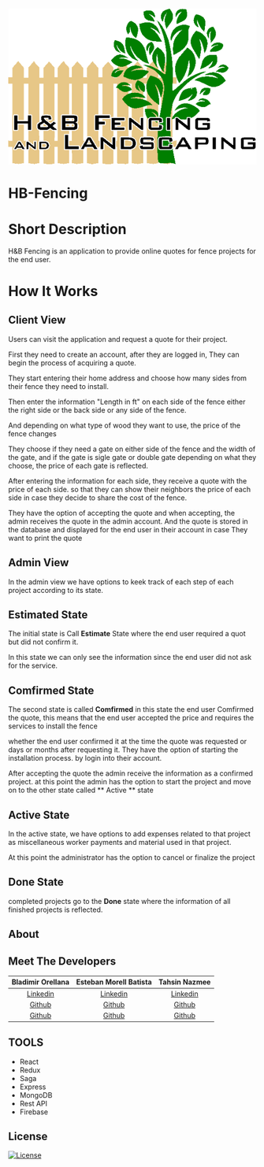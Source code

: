 <a href="client/src/assets/images/logo-transparent.png"><img src="client/src/assets/images/logo-transparent.png" title="HBFencing" alt="HBFencing"></a>

<!-- [![FVCproductions](https://avatars1.githubusercontent.com/u/4284691?v=3&s=200)](http://fvcproductions.com) -->



# HB-Fencing

<!-- > Subtitle or Short Description Goes Here

> ideally one sentence

> include terms/tags that can be searched -->

# Short Description
H&B Fencing is an application to provide online quotes for fence projects for the end user.

# How It Works

## Client View
Users can visit the application and request a quote for their project.

 First they need to create an account, after they are logged in, They can begin the process of acquiring a quote.

They start entering their home address and choose how many sides
from their fence they need to install.

Then enter the information "Length in ft" on each side of the fence either the right side or the back side or any side of the fence.

And depending on what type of wood they want to use,  the price of the fence changes

They choose if they need a gate on either side of the fence and the width of the gate,  and if the gate is sigle gate or double gate
depending on what they choose, the price of each gate is reflected.

After entering the information for each side, they receive a quote with the price of each side.
so that they can show their neighbors the price of each side in case they decide to share the cost of the fence.

They have the option of accepting the quote and when accepting, the admin receives the quote in the admin account.
And the quote is stored in the database and displayed for the end user in their account in case They want to print the quote

## Admin View

In the admin view we have options to keek track
of each step of each project according to its state.

## Estimated State
The initial state is Call **Estimate** State where the end user required a quot but did not confirm it.

In this state we can only see the information since the end user did not ask for the service.


## Comfirmed State
The second state is called **Comfirmed** in this state the end user Comfirmed the quote, this means that the end user accepted the price and requires the services to install the fence

whether the end user confirmed it at the time the quote was requested or days or months after requesting it. They have the option of starting the installation process.
by login into their account.

After accepting the quote the admin receive the information
as a confirmed project.
at this point the admin has the option to start the project and move on to the other state called ** Active ** state

## Active State
In the active state, we have options to add expenses related to that project as 
miscellaneous
worker payments 
and material used in that project.

At this point the administrator has the option to cancel or finalize the project

## Done State
completed projects go to the **Done** state 
where the information of all finished projects is reflected.




## About


## Meet The Developers

      
| Bladimir Orellana | Esteban Morell Batista | Tahsin Nazmee |
| :---:         |     :---:      |          :---: |
| [Linkedin](https://www.linkedin.com/in/bladimir-orellana-b9b661185/)   | [Linkedin](https://www.linkedin.com/in/esteban-morell-52ba7911a/)     | [Linkedin](https://www.linkedin.com/in/tahsin-nazmee-0808b7197/)     |
| [Github](https://www.linkedin.com/in/bladimir-orellana-b9b661185/)     | [Github](https://github.com/vitawork)       | [Github](https://github.com/tnazmee)      |
| [Github](https://www.linkedin.com/in/bladimir-orellana-b9b661185/)     | [Github](https://github.com/vitawork)       | [Github](https://github.com/tnazmee)      |
  



## TOOLS

* React
* Redux
* Saga
* Express
* MongoDB
* Rest API
* Firebase




## License

[![License](http://img.shields.io/:license-mit-blue.svg?style=flat-square)](http://badges.mit-license.org)

